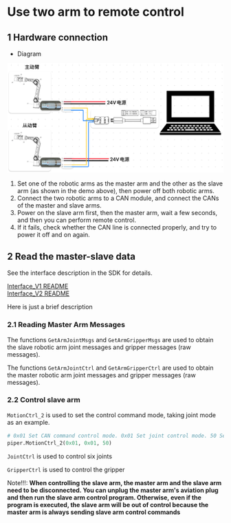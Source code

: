 # Use two arm to remote control

## 1 Hardware connection

- Diagram

![ ](../asserts/wire_connection.PNG)

1. Set one of the robotic arms as the master arm and the other as the slave arm (as shown in the demo above), then power off both robotic arms.
2. Connect the two robotic arms to a CAN module, and connect the CANs of the master and slave arms.
3. Power on the slave arm first, then the master arm, wait a few seconds, and then you can perform remote control.
4. If it fails, check whether the CAN line is connected properly, and try to power it off and on again.

## 2 Read the master-slave data

See the interface description in the SDK for details.

[Interface_V1 README](./V1/INTERFACE_V1.MD) <br> [Interface_V2 README](./V2/INTERFACE_V2.MD)

Here is just a brief description

### 2.1 Reading Master Arm Messages

The functions `GetArmJointMsgs` and `GetArmGripperMsgs` are used to obtain the slave robotic arm joint messages and gripper messages (raw messages).

The functions `GetArmJointCtrl` and `GetArmGripperCtrl` are used to obtain the master robotic arm joint messages and gripper messages (raw messages).

### 2.2 Control slave arm

`MotionCtrl_2` is used to set the control command mode, taking joint mode as an example.

```python
# 0x01 Set CAN command control mode. 0x01 Set joint control mode. 50 Set robotic arm movement speed.
piper.MotionCtrl_2(0x01, 0x01, 50)
```

`JointCtrl` is used to control six joints

`GripperCtrl` is used to control the gripper

Note!!!: **When controlling the slave arm, the master arm and the slave arm need to be disconnected. You can unplug the master arm's aviation plug and then run the slave arm control program. Otherwise, even if the program is executed, the slave arm will be out of control because the master arm is always sending slave arm control commands**
